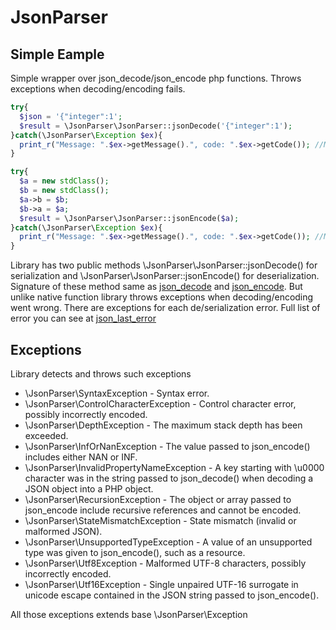 # JsonParser

## Simple Eample
Simple wrapper over json_decode/json_encode php functions. Throws exceptions when decoding/encoding fails.

```php
try{
  $json = '{"integer":1';
  $result = \JsonParser\JsonParser::jsonDecode('{"integer":1');
}catch(\JsonParser\Exception $ex){
  print_r("Message: ".$ex->getMessage().", code: ".$ex->getCode()); //Message: Syntax error, code: 4
}

try{
  $a = new stdClass();
  $b = new stdClass();
  $a->b = $b;
  $b->a = $a;
  $result = \JsonParser\JsonParser::jsonEncode($a);
}catch(\JsonParser\Exception $ex){
  print_r("Message: ".$ex->getMessage().", code: ".$ex->getCode()); //Message: The object or array passed to json_encode include recursive references and cannot be encoded, code: 7
}
```

Library has two public methods \JsonParser\JsonParser::jsonDecode() for serialization and \JsonParser\JsonParser::jsonEncode() for deserialization. Signature of these method same as [json_decode](http://php.net/manual/ru/function.json-decode.php "json_decode") and [json_encode](http://php.net/manual/ru/function.json-encode.php "json_encode").
But unlike native function library throws exceptions when decoding/encoding went wrong. There are exceptions for each de/serialization error. Full list of error you can see at [json_last_error](http://php.net/manual/ru/function.json-last-error.php "json_last_error")

## Exceptions

Library detects and throws such exceptions

* \JsonParser\SyntaxException - Syntax error.
* \JsonParser\ControlCharacterException - Control character error, possibly incorrectly encoded.
* \JsonParser\DepthException - The maximum stack depth has been exceeded.
* \JsonParser\InfOrNanException - The value passed to json_encode() includes either NAN or INF.
* \JsonParser\InvalidPropertyNameException - A key starting with \u0000 character was in the string passed to json_decode() when decoding a JSON object into a PHP object.
* \JsonParser\RecursionException - The object or array passed to json_encode include recursive references and cannot be encoded.
* \JsonParser\StateMismatchException - State mismatch (invalid or malformed JSON).
* \JsonParser\UnsupportedTypeException - A value of an unsupported type was given to json_encode(), such as a resource.
* \JsonParser\Utf8Exception - Malformed UTF-8 characters, possibly incorrectly encoded.
* \JsonParser\Utf16Exception - Single unpaired UTF-16 surrogate in unicode escape contained in the JSON string passed to json_encode().

All those exceptions extends base \JsonParser\Exception
